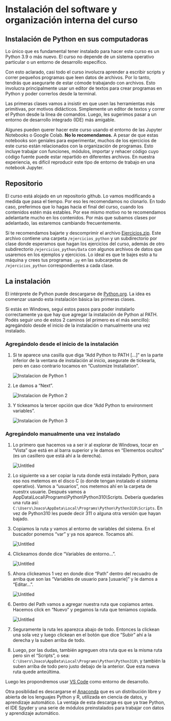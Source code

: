 # Instalación del software y organización interna del curso

## Instalación de Python en sus computadoras

Lo único que es fundamental tener instalado para hacer este curso es un Python 3.9 o más nuevo. El curso no depende de un sistema operativo particular o un entorno de desarrollo específico.

Con esto aclarado, casi todo el curso involucra aprender a escribir scripts y correr pequeños programas que leen datos de archivos. Por lo tanto, tendrás que asegurarte de estar cómode trabajando con archivos. Esto involucra principalmente usar un editor de textos para crear programas en Python y poder correrlos desde la terminal.

Las primeras clases vamos a insistir en que usen las herramientas más primitivas, por motivos didácticos. Simplemente un editor de textos y correr el Python desde la línea de comandos. Luego, les sugerimos pasar a un entorno de desarrollo integrado (IDE) más amigable.

Algunes pueden querer hacer este curso usando el entorno de las Jupyter Notebooks o Google Colab. **No lo recomendamos.** A pesar de que estas notebooks son geniales para experimentar, muchos de los ejercicios de este curso están relacionados con la organización de programas. Esto incluye trabajar con funciones, módulos, importar y rehacer código cuyo código fuente puede estar repartido en diferentes archivos. En nuestra experiencia, es difícil reproducir este tipo de entorno de trabajo en una notebook Jupyter.

## Repositorio

El curso está alojado en un repositorio github. Lo vamos modificando a medida que pasa el tiempo. Por eso les recomendamos no clonarlo. En todo caso, preferimos que lo hagas hacia el final del curso, cuando los contenidos estén más estables. Por ese mismo motivo no te recomendamos adelantarte mucho en los contenidos. Por más que subamos clases por adelantado, las estaremos cambiando frecuentemente.

Sí te recomendamos bajarte y descomprimir el archivo [Ejercicios.zip](./Ejercicios.zip). Este archivo contiene una carpeta `/ejercicios_python` y un subdirectorio por clase donde esperamos que hagan los ejercicios del curso, además de otro subdirectorio `/ejercicios_python/Data` con algunos archivos de datos que usaremos en los ejemplos y ejercicios. Lo ideal es que te bajes esto a tu máquina y crees tus programas `.py` en las subcarpetas de `/ejercicios_python` correspondientes a cada clase.

## La instalación

El intérprete de Python puede descargarse de [Python.org](https://www.python.org/). La idea es comenzar usando esta instalación básica las primeras clases.

Si estás en Windows, seguí estos pasos para poder instalarlo correctamente ya que hay que agregar la instalación de Python al PATH. Podés seguir uno de estos 2 caminos (el primero es el más sencillo): agregándolo desde el inicio de la instalación o manualmente una vez instalado.

### Agregándolo desde el inicio de la instalación

1. Si te aparece una casilla que diga “Add Python to PATH […]” en la parte inferior de la ventana de instalación al inicio, asegurate de tickearla, pero en caso contrario tocamos en “Customize Installation”.

   ![Instalacion de Python 1](./img/python_ins1.png)

2. Le damos a “Next”.

   ![Instalacion de Python 2](./img/python_ins2.png)

3. Y tickeamos la tercer opción que dice “Add Python to environment variables”.

   ![Instalacion de Python 3](./img/python_ins3.png)

### Agregándolo manualmente una vez instalado

1. Lo primero que hacemos va a ser ir al explorar de Windows, tocar en “Vista” que está en al barra superior y le damos en “Elementos ocultos” (es un casillero que está ahí a la derecha).

   ![Untitled](./img/python_path1.png)

2. Lo siguiente va a ser copiar la ruta donde está instalado Python, para eso nos metemos en el disco C (o donde tengan instalado el sistema operativo). Vamos a “usuarios”, nos metemos ahí en la carpeta de nuestrx usuarie. Después vamos a AppData\Local\Programs\Python\Python310\Scripts. Debería quedarles una ruta así: `C:\Users\Joaco\AppData\Local\Programs\Python\Python310\Scripts`. En vez de Python310 les puede decir 311 o alguna otra versión que hayan bajado.
3. Copiamos la ruta y vamos al entorno de variables del sistema. En el buscador ponemos “var” y ya nos aparece. Tocamos ahí.

   ![Untitled](./img/python_path2.png)

4. Clickeamos donde dice “Variables de entorno…”.

   ![Untitled](./img/python_path3.png)

5. Ahora clickeamos 1 vez en donde dice “Path” dentro del recuadro de arriba que son las “Variables de usuario para [usuarie]” y le damos a “Editar…”.

   ![Untitled](./img/python_path4.png)

6. Dentro del Path vamos a agregar nuestra ruta que copiamos antes. Hacemos click en “Nuevo” y pegamos la ruta que teníamos copiada.

   ![Untitled](./img/python_path5.png)

7. Seguramente la ruta les aparezca abajo de todo. Entonces la clickean una sola vez y luego clickean en el botón que dice “Subir” ahí a la derecha y la suben arriba de todo.
8. Luego, por las dudas, también agreguen otra ruta que es la misma ruta pero sin el “Scripts”, o sea: `C:\Users\Joaco\AppData\Local\Programs\Python\Python310\` y también la suben arriba de todo pero justo debajo de la anterior. Que esta nueva ruta quede anteúltima.

Luego les propondremos usar [VS Code](https://code.visualstudio.com/) como entorno de desarrollo.

Otra posiblidad es descargarse el [Anaconda](https://www.anaconda.com/products/individual) que es un distribución libre y abierta​ de los lenguajes Python y R, utilizada en ciencia de datos, y aprendizaje automático. La ventaja de esta descarga es que ya trae Python, el IDE Spyder y una serie de módulos preinstalados para trabajar con datos y aprendizaje automático.
